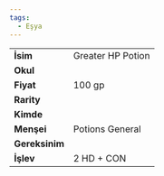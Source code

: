 ```yaml
---
tags:
  - Eşya
---  
```

  
  
  
|  |  |  
|---|---|  
| **İsim** | Greater HP Potion|  
| **Okul** | |  
| **Fiyat** | 100 gp|  
| **Rarity** | |  
| **Kimde** | |  
| **Menşei** | Potions General|  
| **Gereksinim** | |  
| **İşlev** | 2 HD + CON|  
  
  
